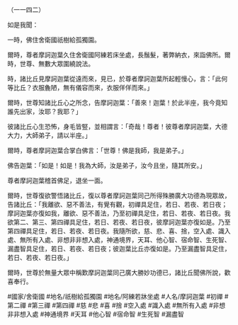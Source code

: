 （一一四二）

如是我聞：

一時，佛住舍衛國祇樹給孤獨園。

爾時，尊者摩訶迦葉久住舍衛國阿練若床坐處，長鬚髮，著弊納衣，來詣佛所。爾時，世尊、無數大眾圍繞說法。

時，諸比丘見摩訶迦葉從遠而來，見已，於尊者摩訶迦葉所起輕慢心，言：「此何等比丘？衣服麁陋，無有儀容而來，衣服佯佯而來。」

爾時，世尊知諸比丘心之所念，告摩訶迦葉：「善來！迦葉！於此半座，我今竟知誰先出家，汝耶？我耶？」

彼諸比丘心生恐怖，身毛皆竪，並相謂言：「奇哉！尊者！彼尊者摩訶迦葉，大德大力，大師弟子，請以半座。」

爾時，尊者摩訶迦葉合掌白佛言：「世尊！佛是我師，我是弟子。」

佛告迦葉：「如是！如是！我為大師，汝是弟子，汝今且坐，隨其所安。」

尊者摩訶迦葉稽首佛足，退坐一面。

爾時，世尊復欲警悟諸比丘，復以尊者摩訶迦葉同己所得殊勝廣大功德為現眾故，告諸比丘：「我離欲、惡不善法，有覺有觀，初禪具足住，若日、若夜、若日夜；摩訶迦葉亦復如我，離欲、惡不善法，乃至初禪具足住，若日、若夜、若日夜。我欲第二、第三、第四禪具足住，若日、若夜、若日夜，彼摩訶迦葉亦復如是。乃至第四禪具足住，若日、若夜、若日夜。我隨所欲，慈、悲、喜、捨，空入處、識入處、無所有入處、非想非非想入處，神通境界，天耳、他心智、宿命智、生死智、漏盡智具足住，若日、若夜、若日夜；彼迦葉比丘亦復如是。乃至漏盡智具足住，若日、若夜、若日夜。」

爾時，世尊於無量大眾中稱歎摩訶迦葉同己廣大勝妙功德已，諸比丘聞佛所說，歡喜奉行。

#國家/舍衛國
#地名/祇樹給孤獨園
#地名/阿練若牀坐處
#人名/摩訶迦葉
#初禪
#第二禪
#第三禪
#第四禪
#慈
#悲
#喜
#捨
#空入處
#識入處
#無所有入處
#非想非非想入處
#神通境界
#天耳
#他心智
#宿命智
#生死智
#漏盡智
